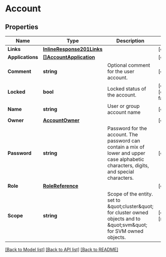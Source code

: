 # Account

## Properties

Name | Type | Description | Notes
------------ | ------------- | ------------- | -------------
**Links** | [**InlineResponse201Links**](inline_response_201__links.md) |  | [optional] 
**Applications** | [**[]AccountApplication**](account_application.md) |  | [optional] 
**Comment** | **string** | Optional comment for the user account. | [optional] 
**Locked** | **bool** | Locked status of the account. | [optional] [default to false]
**Name** | **string** | User or group account name | [optional] 
**Owner** | [**AccountOwner**](account_owner.md) |  | [optional] 
**Password** | **string** | Password for the account. The password can contain a mix of lower and upper case alphabetic characters, digits, and special characters. | [optional] 
**Role** | [**RoleReference**](role_reference.md) |  | [optional] 
**Scope** | **string** | Scope of the entity. set to \&quot;cluster\&quot; for cluster owned objects and to \&quot;svm\&quot; for SVM owned objects. | [optional] [readonly] 

[[Back to Model list]](../README.md#documentation-for-models) [[Back to API list]](../README.md#documentation-for-api-endpoints) [[Back to README]](../README.md)



